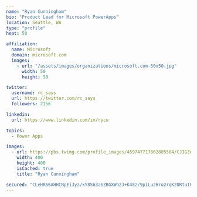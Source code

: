 ```yaml
---
name: "Ryan Cunningham"
bio: "Product Lead for Microsoft PowerApps"
location: Seattle, WA
type: "profile"
heat: 50

affiliation:
  name: Microsoft
  domain: microsoft.com
  images:
    - url: "/assets/images/organizations/microsoft.com-50x50.jpg"
      width: 50
      height: 50

twitter:
  username: rc_says
  url: https://twitter.com/rc_says
  followers: 2156

linkedin:
  url: https://www.linkedin.com/in/rycu

topics:
  - Power Apps

images:
  - url: https://pbs.twimg.com/profile_images/459747717862805504/CJIGZejd_400x400.png
    width: 400
    height: 400
    isCached: true
    title: "Ryan Cunningham"

secured: "CLeHR56AHHCNpEiJyz/kY8S63aSZBGXWh2J+K48z/9piLu2Hro2rqK20RtuIG94oaOHY6Zgb1g/KQ0BvN0yZUQhBGOgKVDbxF62+MRefcECxHELprHef9Eos2ZJgdl7Ui/5E7Gatlv+l+5jla7YroLzuVGKP/XiVa69BkMzWaAg/k2KYe11YZCYTme+2AqQR4+Xzwa/cor43nDkCXUgFTN/BqXlf2G2bf+OUc3qut4IHnbJNcbZZTeJoE6+fHLSMAlTPusJfAk33x5Zu+1xPItTsFjkOGl4QOSIOVrlBKCoitq86/elx776xOZfG4vMu5aJOvbt4jiClNwMHuBiBrSAn3CPQYmF/CV5W3g0wf9Cx43Bx/XWI8a2W+98Hrh+PXiIBY1JvgmsulIDtMUl+oyDIIhmk5G1BQr05Yx1RPLQ=;c9Bf9yUwRUKJKxPd5QDxhg=="
---
```


